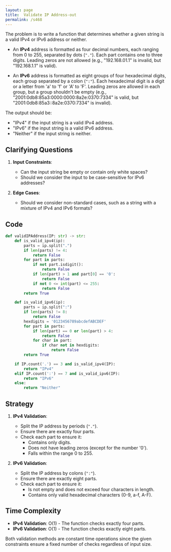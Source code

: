 ```yaml
---
layout: page
title:  Validate IP Address-out
permalink: /s468
---
```


The problem is to write a function that determines whether a given string is a valid IPv4 or IPv6 address or neither.

- An **IPv4** address is formatted as four decimal numbers, each ranging from 0 to 255, separated by dots (`"."`). Each part contains one to three digits. Leading zeros are not allowed (e.g., "192.168.01.1" is invalid, but "192.168.1.1" is valid).
  
- An **IPv6** address is formatted as eight groups of four hexadecimal digits, each group separated by a colon (`":"`). Each hexadecimal digit is a digit or a letter from 'a' to 'f' or 'A' to 'F'. Leading zeros are allowed in each group, but a group shouldn't be empty (e.g., "2001:0db8:85a3:0000:0000:8a2e:0370:7334" is valid, but "2001:0db8:85a3::8a2e:0370:7334" is invalid).

The output should be:
- "IPv4" if the input string is a valid IPv4 address.
- "IPv6" if the input string is a valid IPv6 address.
- "Neither" if the input string is neither.

## Clarifying Questions

1. **Input Constraints**: 
    - Can the input string be empty or contain only white spaces?
    - Should we consider the input to be case-sensitive for IPv6 addresses?

2. **Edge Cases**:
    - Should we consider non-standard cases, such as a string with a mixture of IPv4 and IPv6 formats?

## Code

```python
def validIPAddress(IP: str) -> str:
    def is_valid_ipv4(ip):
        parts = ip.split(".")
        if len(parts) != 4:
            return False
        for part in parts:
            if not part.isdigit():
                return False
            if len(part) > 1 and part[0] == '0':
                return False
            if not 0 <= int(part) <= 255:
                return False
        return True

    def is_valid_ipv6(ip):
        parts = ip.split(":")
        if len(parts) != 8:
            return False
        hexdigits = '0123456789abcdefABCDEF'
        for part in parts:
            if len(part) == 0 or len(part) > 4:
                return False
            for char in part:
                if char not in hexdigits:
                    return False
        return True

    if IP.count('.') == 3 and is_valid_ipv4(IP):
        return "IPv4"
    elif IP.count(':') == 7 and is_valid_ipv6(IP):
        return "IPv6"
    else:
        return "Neither"
```

## Strategy

1. **IPv4 Validation**:
    - Split the IP address by periods (`"."`).
    - Ensure there are exactly four parts.
    - Check each part to ensure it:
        - Contains only digits.
        - Does not have leading zeros (except for the number '0').
        - Falls within the range 0 to 255.

2. **IPv6 Validation**:
    - Split the IP address by colons (`":"`).
    - Ensure there are exactly eight parts.
    - Check each part to ensure it:
        - Is not empty and does not exceed four characters in length.
        - Contains only valid hexadecimal characters (0-9, a-f, A-F).

## Time Complexity

- **IPv4 Validation**: O(1) - The function checks exactly four parts.
- **IPv6 Validation**: O(1) - The function checks exactly eight parts.

Both validation methods are constant time operations since the given constraints ensure a fixed number of checks regardless of input size.
